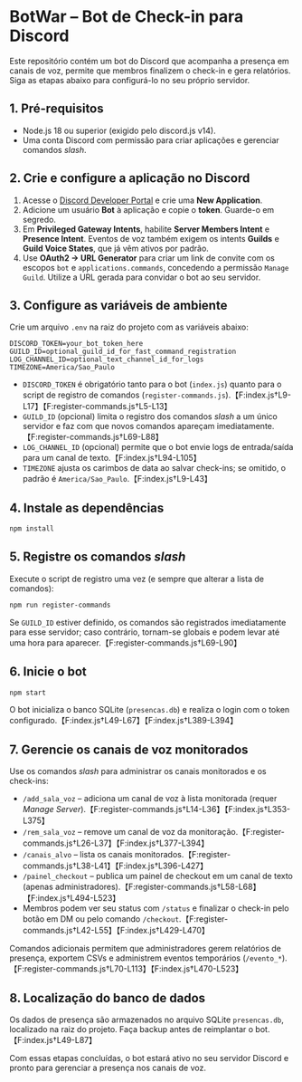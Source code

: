 # BotWar – Bot de Check-in para Discord

Este repositório contém um bot do Discord que acompanha a presença em canais de voz, permite que membros finalizem o check-in e gera relatórios. Siga as etapas abaixo para configurá-lo no seu próprio servidor.

## 1. Pré-requisitos
- Node.js 18 ou superior (exigido pelo discord.js v14).
- Uma conta Discord com permissão para criar aplicações e gerenciar comandos *slash*.

## 2. Crie e configure a aplicação no Discord
1. Acesse o [Discord Developer Portal](https://discord.com/developers/applications) e crie uma **New Application**.
2. Adicione um usuário **Bot** à aplicação e copie o **token**. Guarde-o em segredo.
3. Em **Privileged Gateway Intents**, habilite **Server Members Intent** e **Presence Intent**. Eventos de voz também exigem os intents **Guilds** e **Guild Voice States**, que já vêm ativos por padrão.
4. Use **OAuth2 → URL Generator** para criar um link de convite com os escopos `bot` e `applications.commands`, concedendo a permissão `Manage Guild`. Utilize a URL gerada para convidar o bot ao seu servidor.

## 3. Configure as variáveis de ambiente
Crie um arquivo `.env` na raiz do projeto com as variáveis abaixo:

```env
DISCORD_TOKEN=your_bot_token_here
GUILD_ID=optional_guild_id_for_fast_command_registration
LOG_CHANNEL_ID=optional_text_channel_id_for_logs
TIMEZONE=America/Sao_Paulo
```

- `DISCORD_TOKEN` é obrigatório tanto para o bot (`index.js`) quanto para o script de registro de comandos (`register-commands.js`).【F:index.js†L9-L17】【F:register-commands.js†L5-L13】
- `GUILD_ID` (opcional) limita o registro dos comandos *slash* a um único servidor e faz com que novos comandos apareçam imediatamente.【F:register-commands.js†L69-L88】
- `LOG_CHANNEL_ID` (opcional) permite que o bot envie logs de entrada/saída para um canal de texto.【F:index.js†L94-L105】
- `TIMEZONE` ajusta os carimbos de data ao salvar check-ins; se omitido, o padrão é `America/Sao_Paulo`.【F:index.js†L9-L43】

## 4. Instale as dependências
```bash
npm install
```

## 5. Registre os comandos *slash*
Execute o script de registro uma vez (e sempre que alterar a lista de comandos):
```bash
npm run register-commands
```
Se `GUILD_ID` estiver definido, os comandos são registrados imediatamente para esse servidor; caso contrário, tornam-se globais e podem levar até uma hora para aparecer.【F:register-commands.js†L69-L90】

## 6. Inicie o bot
```bash
npm start
```
O bot inicializa o banco SQLite (`presencas.db`) e realiza o login com o token configurado.【F:index.js†L49-L67】【F:index.js†L389-L394】

## 7. Gerencie os canais de voz monitorados
Use os comandos *slash* para administrar os canais monitorados e os check-ins:
- `/add_sala_voz` – adiciona um canal de voz à lista monitorada (requer *Manage Server*).【F:register-commands.js†L14-L36】【F:index.js†L353-L375】
- `/rem_sala_voz` – remove um canal de voz da monitoração.【F:register-commands.js†L26-L37】【F:index.js†L377-L394】
- `/canais_alvo` – lista os canais monitorados.【F:register-commands.js†L38-L41】【F:index.js†L396-L427】
- `/painel_checkout` – publica um painel de checkout em um canal de texto (apenas administradores).【F:register-commands.js†L58-L68】【F:index.js†L494-L523】
- Membros podem ver seu status com `/status` e finalizar o check-in pelo botão em DM ou pelo comando `/checkout`.【F:register-commands.js†L42-L55】【F:index.js†L429-L470】

Comandos adicionais permitem que administradores gerem relatórios de presença, exportem CSVs e administrem eventos temporários (`/evento_*`).【F:register-commands.js†L70-L113】【F:index.js†L470-L523】

## 8. Localização do banco de dados
Os dados de presença são armazenados no arquivo SQLite `presencas.db`, localizado na raiz do projeto. Faça backup antes de reimplantar o bot.【F:index.js†L49-L87】

Com essas etapas concluídas, o bot estará ativo no seu servidor Discord e pronto para gerenciar a presença nos canais de voz.
